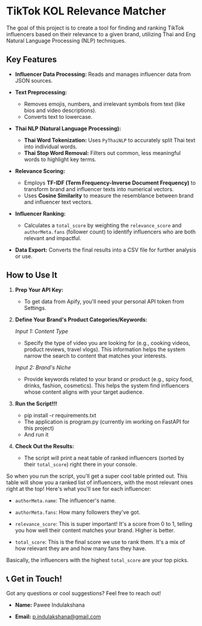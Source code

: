 # TikTok KOL Relevance Matcher

The goal of this project is to create a tool for finding and ranking TikTok influencers based on their relevance to a given brand, utilizing Thai and Eng Natural Language Processing (NLP) techniques.

## Key Features

- **Influencer Data Processing:** Reads and manages influencer data from JSON sources.

- **Text Preprocessing:**

  - Removes emojis, numbers, and irrelevant symbols from text (like bios and video descriptions).
  - Converts text to lowercase.

- **Thai NLP (Natural Language Processing):**

  - **Thai Word Tokenization:** Uses `PyThaiNLP` to accurately split Thai text into individual words.
  - **Thai Stop Word Removal:** Filters out common, less meaningful words to highlight key terms.

- **Relevance Scoring:**

  - Employs **TF-IDF (Term Frequency-Inverse Document Frequency)** to transform brand and influencer texts into numerical vectors.
  - Uses **Cosine Similarity** to measure the resemblance between brand and influencer text vectors.

- **Influencer Ranking:**

  - Calculates a `total_score` by weighting the `relevance_score` and `authorMeta.fans` (follower count) to identify influencers who are both relevant and impactful.

- **Data Export:** Converts the final results into a CSV file for further analysis or use.

## How to Use It

1.  **Prep Your API Key:**

    - To get data from Apify, you'll need your personal API token from Settings.

2.  **Define Your Brand's Product Categories/Keywords:**

    _Input 1: Content Type_

    - Specify the type of video you are looking for (e.g., cooking videos, product reviews, travel vlogs). This information helps the system narrow the search to content that matches your interests.

    _Input 2: Brand's Niche_

    - Provide keywords related to your brand or product (e.g., spicy food, drinks, fashion, cosmetics). This helps the system find influencers whose content aligns with your target audience.

3.  **Run the Script!!!**

    - pip install -r requirements.txt
    - The application is program.py (currently im working on FastAPI for this project)
    - And run it

4.  **Check Out the Results:**
    - The script will print a neat table of ranked influencers (sorted by their `total_score`) right there in your console.

So when you run the script, you'll get a super cool table printed out. This table will show you a ranked list of influencers, with the most relevant ones right at the top! Here's what you'll see for each influencer:

- `authorMeta.name`: The influencer's name.

- `authorMeta.fans`: How many followers they've got.

- `relevance_score`: This is super important! It's a score from 0 to 1, telling you how well their content matches your brand. Higher is better.

- `total_score`: This is the final score we use to rank them. It's a mix of how relevant they are and how many fans they have.

Basically, the influencers with the highest `total_score` are your top picks.

## 📞 Get in Touch!

Got any questions or cool suggestions? Feel free to reach out!

- **Name:** Pawee Indulakshana

- **Email:** p.indulakshana@gmail.com
